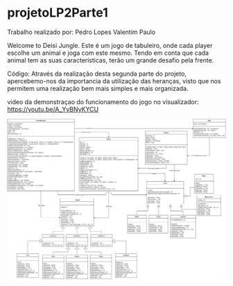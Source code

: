 # projetoLP2Parte1

Trabalho realizado por:
Pedro Lopes
Valentim Paulo


Welcome to Deisi Jungle.
Este é um jogo de tabuleiro, onde cada player escolhe um animal e joga com este mesmo.
Tendo em conta que cada animal tem as suas características, terão um grande desafio pela frente.

Código:
Através da realização desta segunda parte do projeto, apercebemo-nos da importancia da utilização
das heranças, visto que nos permitem uma realização bem mais simples e mais organizada.



video da demonstraçao do funcionamento do jogo no visualizador: https://youtu.be/A_YvBNyKYCU

![](Diagrama.png?raw=true "Diagrama UML")
